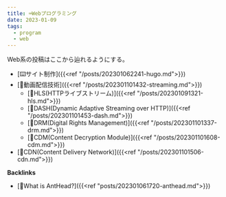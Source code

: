 ```yaml
---
title: ⌨️Webプログラミング
date: 2023-01-09
tags:
  - program
  - web
---
```


Web系の投稿はここから辿れるようにする。  

- [⌨️サイト制作]({{<ref "/posts/202301062241-hugo.md">}})  
- [📝動画配信技術]({{<ref "/posts/202301101432-streaming.md">}})  
  - [📝HLS(HTTPライブストリーム)]({{<ref "/posts/202301091321-hls.md">}})  
  - [📝DASH(Dynamic Adaptive Streaming over HTTP)]({{<ref "/posts/202301101453-dash.md">}})  
  - [📝DRM(Digital Rights Management)]({{<ref "/posts/202301101337-drm.md">}})  
  - [📝CDM(Content Decryption Module)]({{<ref "/posts/202301101608-cdm.md">}})  
- [📝CDN(Content Delivery Network)]({{<ref "/posts/202301101506-cdn.md">}})  

**Backlinks**
- [🐜What is AntHead?]({{<ref "posts/202301061720-anthead.md">}})
